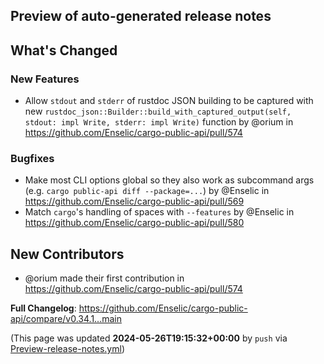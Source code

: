 ## Preview of auto-generated release notes
<!-- Release notes generated using configuration in .github/release.yml at main -->

## What's Changed
### New Features
* Allow `stdout` and `stderr` of rustdoc JSON building to be captured with new `rustdoc_json::Builder::build_with_captured_output(self, stdout: impl Write, stderr: impl Write)` function by @orium in https://github.com/Enselic/cargo-public-api/pull/574
### Bugfixes
* Make most CLI options global so they also work as subcommand args (e.g. `cargo public-api diff --package=...`) by @Enselic in https://github.com/Enselic/cargo-public-api/pull/569
* Match `cargo`'s handling of spaces with `--features` by @Enselic in https://github.com/Enselic/cargo-public-api/pull/580

## New Contributors
* @orium made their first contribution in https://github.com/Enselic/cargo-public-api/pull/574

**Full Changelog**: https://github.com/Enselic/cargo-public-api/compare/v0.34.1...main


(This page was updated **2024-05-26T19:15:32+00:00** by `push` via [Preview-release-notes.yml](https://github.com/Enselic/cargo-public-api/actions/runs/9245617143))
